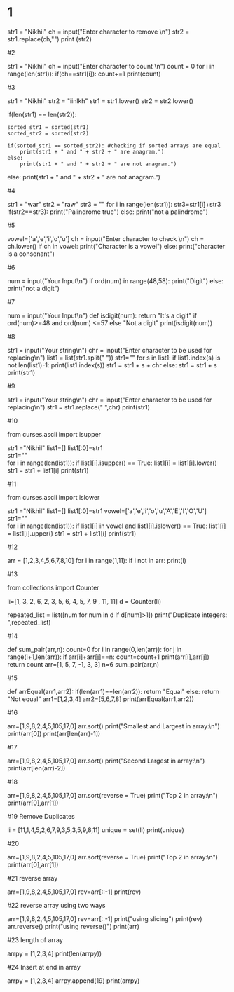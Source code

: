 # 1

str1 = "Nikhil"
ch = input("Enter character to remove  \n")
str2 = str1.replace(ch,"")
print (str2)

#2

str1 = "Nikhil"
ch = input("Enter character to count  \n")
count = 0
for i in range(len(str1)):
    if(ch==str1[i]):
        count+=1
print(count)

#3 

str1 = "Nikhil"
str2 = "iinlkh"
str1 = str1.lower()
str2 = str2.lower()

if(len(str1) == len(str2)):

    sorted_str1 = sorted(str1)
    sorted_str2 = sorted(str2)

    if(sorted_str1 == sorted_str2): #checking if sorted arrays are equal
        print(str1 + " and " + str2 + " are anagram.")
    else:
        print(str1 + " and " + str2 + " are not anagram.")

else:
    print(str1 + " and " + str2 + " are not anagram.")

#4

str1 = "war"
str2 = "raw"
str3 = ""
for i in range(len(str1)):
    str3=str1[i]+str3
if(str2==str3):
    print("Palindrome true")
else:
    print("not a palindrome")

#5

vowel=['a','e','i','o','u']
ch = input("Enter character to check \n")
ch = ch.lower()
if ch in vowel:
    print("Character is a vowel")
else:
    print("character is a consonant")

#6

num = input("Your Input\n")
if ord(num) in range(48,58):
    print("Digit")
else:
    print("not a digit")

#7

num = input("Your Input\n")
def isdigit(num):
    return "It's a digit" if ord(num)>=48 and ord(num) <=57 else "Not a digit"
print(isdigit(num))

#8

str1 = input("Your string\n")
chr = input("Enter character to be used for replacing\n")
list1 = list(str1.split(" "))
str1=""
for s in list1:
    if list1.index(s) is not len(list1)-1:
        print(list1.index(s))
        str1 =  str1 + s + chr
    else:
        str1 = str1 + s
print(str1)

#9

str1 = input("Your string\n")
chr = input("Enter character to be used for replacing\n")
str1 = str1.replace(" ",chr)
print(str1)

#10

from curses.ascii import isupper

str1 ="Nikhil"
list1=[]
list1[:0]=str1    
str1=""  
for i in range(len(list1)):
    if list1[i].isupper() == True:
        list1[i] = list1[i].lower()
    str1 = str1 + list1[i]
print(str1)

#11

from curses.ascii import islower

str1 ="Nikhil"
list1=[]
list1[:0]=str1
vowel=['a','e','i','o','u','A','E','I','O','U']    
str1=""  
for i in range(len(list1)):
    if list1[i] in vowel and list1[i].islower() == True:
        list1[i] = list1[i].upper()
    str1 = str1 + list1[i]
print(str1)

#12

arr = [1,2,3,4,5,6,7,8,10]
for i in range(1,11):
    if i not in arr:
        print(i)

#13

from collections import Counter

li=[1, 3, 2, 6, 2, 3, 5, 6, 4, 5, 7, 9 , 11, 11]
d = Counter(li)

repeated_list = list([num for num in d if d[num]>1])
print("Duplicate integers: ",repeated_list)

#14

def sum_pair(arr,n):
    count=0 
    for i in range(0,len(arr)):
        for j in range(i+1,len(arr)):
            if arr[i]+arr[j]==n:
                count=count+1
                print(arr[i],arr[j])
    return count 
arr=[1, 5, 7, -1, 3, 3] 
n=6 
sum_pair(arr,n)

#15

def arrEqual(arr1,arr2):
    if(len(arr1)==len(arr2)):
        return "Equal" 
    else: 
        return "Not equal"
arr1=[1,2,3,4] 
arr2=[5,6,7,8] 
print(arrEqual(arr1,arr2))

#16

arr=[1,9,8,2,4,5,105,17,0]
arr.sort()
print("Smallest and Largest in array:\n")
print(arr[0])
print(arr[len(arr)-1])

#17

arr=[1,9,8,2,4,5,105,17,0]
arr.sort()
print("Second Largest in array:\n")
print(arr[len(arr)-2])

#18

arr=[1,9,8,2,4,5,105,17,0]
arr.sort(reverse = True)
print("Top 2 in array:\n")
print(arr[0],arr[1])

#19 Remove Duplicates

li = [11,1,4,5,2,6,7,9,3,5,3,5,9,8,11]
unique = set(li)
print(unique)

#20

arr=[1,9,8,2,4,5,105,17,0]
arr.sort(reverse = True)
print("Top 2 in array:\n")
print(arr[0],arr[1])

#21 reverse array

arr=[1,9,8,2,4,5,105,17,0]
rev=arr[::-1]
print(rev)

#22 reverse array using two ways

arr=[1,9,8,2,4,5,105,17,0]
rev=arr[::-1]
print("using slicing")
print(rev)
arr.reverse()
print("using reverse()")
print(arr)

#23 length of array

arrpy = [1,2,3,4]
print(len(arrpy))

#24 Insert at end in array

arrpy = [1,2,3,4]
arrpy.append(19)
print(arrpy)








